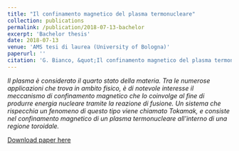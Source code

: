 ```yaml
---
title: "Il confinamento magnetico del plasma termonucleare"
collection: publications
permalink: /publication/2018-07-13-bachelor
excerpt: 'Bachelor thesis'
date: 2018-07-13
venue: 'AMS tesi di laurea (University of Bologna)'
paperurl: ''
citation: 'G. Bianco, &quot;Il confinamento magnetico del plasma termonucleare&quot; (2018).'
---
```

*Il plasma è considerato il quarto stato della materia. Tra le numerose applicazioni che trova in ambito fisico, è di notevole interesse il meccanismo di confinamento magnetico che lo coinvolge al fine di produrre energia nucleare tramite la reazione di fusione. Un sistema che rispecchia un fenomeno di questo tipo viene chiamato Tokamak, e consiste nel confinamento magnetico di un plasma termonucleare all'interno di una regione toroidale.*

[Download paper here](http://JustWhit3.github.io/files/bachelor.pdf)
